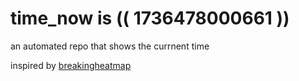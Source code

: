 # time_now is (( 1736478000661 ))

an automated repo that shows the currnent time

inspired by [breakingheatmap](https://github.com/breakingheatmap/breakingheatmap)